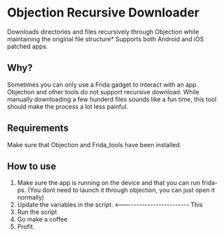 # Objection Recursive Downloader

Downloads directories and files recursively through Objection while maintaining the original file structure*
Supports both Android and iOS patched apps.

## Why?

Sometimes you can only use a Frida gadget to interact with an app. Objection and other tools do not support recursive download. While manually downloading a few hunderd files sounds like a fun time, this tool should make the process a lot less painful.

## Requirements

Make sure that Objection and Frida_tools have been installed.

## How to use

1. Make sure the app is running on the device and that you can run frida-ps. (You dont need to launch it through objection, you can just open it normally)
2. Update the variables in the script. <------------------------ This
3. Run the script
4. Go make a coffee
5. Profit.
